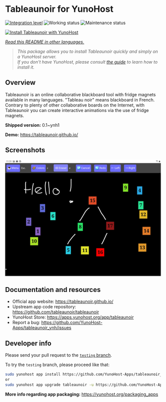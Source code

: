 <!--
N.B.: This README was automatically generated by <https://github.com/YunoHost/apps/tree/master/tools/readme_generator>
It shall NOT be edited by hand.
-->

# Tableaunoir for YunoHost

[![Integration level](https://dash.yunohost.org/integration/tableaunoir.svg)](https://ci-apps.yunohost.org/ci/apps/tableaunoir/) ![Working status](https://ci-apps.yunohost.org/ci/badges/tableaunoir.status.svg) ![Maintenance status](https://ci-apps.yunohost.org/ci/badges/tableaunoir.maintain.svg)

[![Install Tableaunoir with YunoHost](https://install-app.yunohost.org/install-with-yunohost.svg)](https://install-app.yunohost.org/?app=tableaunoir)

*[Read this README in other languages.](./ALL_README.md)*

> *This package allows you to install Tableaunoir quickly and simply on a YunoHost server.*  
> *If you don't have YunoHost, please consult [the guide](https://yunohost.org/install) to learn how to install it.*

## Overview

Tableaunoir is an online collaborative blackboard tool with fridge magnets available in many languages. "Tableau noir" means blackboard in French. Contrary to plenty of other collaborative boards on the Internet, with Tableaunoir you can create interactive animations via the use of fridge magnets.

**Shipped version:** 0.1~ynh1

**Demo:** <https://tableaunoir.github.io/>

## Screenshots

![Screenshot of Tableaunoir](./doc/screenshots/screenshot.jpg)

## Documentation and resources

- Official app website: <https://tableaunoir.github.io/>
- Upstream app code repository: <https://github.com/tableaunoir/tableaunoir>
- YunoHost Store: <https://apps.yunohost.org/app/tableaunoir>
- Report a bug: <https://github.com/YunoHost-Apps/tableaunoir_ynh/issues>

## Developer info

Please send your pull request to the [`testing` branch](https://github.com/YunoHost-Apps/tableaunoir_ynh/tree/testing).

To try the `testing` branch, please proceed like that:

```bash
sudo yunohost app install https://github.com/YunoHost-Apps/tableaunoir_ynh/tree/testing --debug
or
sudo yunohost app upgrade tableaunoir -u https://github.com/YunoHost-Apps/tableaunoir_ynh/tree/testing --debug
```

**More info regarding app packaging:** <https://yunohost.org/packaging_apps>
